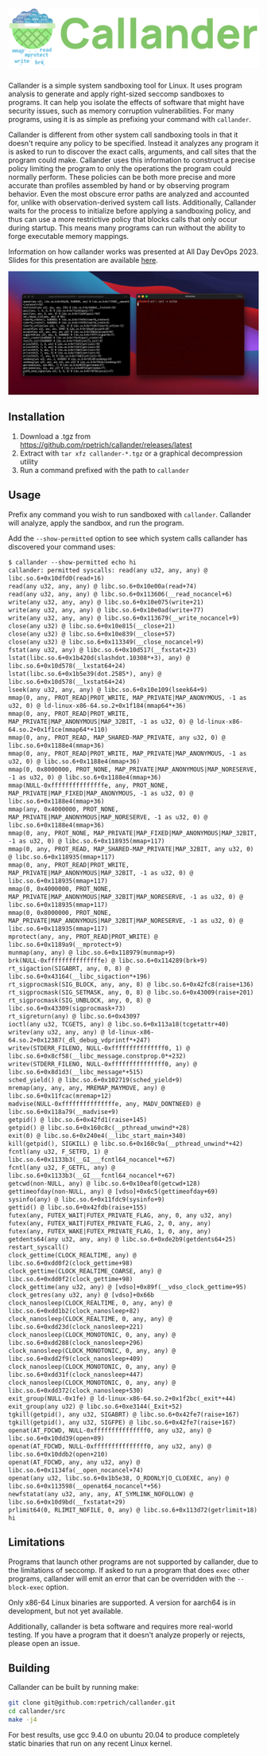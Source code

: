 # ![callander](callander-logo.png)

Callander is a simple system sandboxing tool for Linux. It uses program analysis
to generate and apply right-sized seccomp sandboxes to programs. It can help you
isolate the effects of software that might have security issues, such as memory
corruption vulnerabilities. For many programs, using it is as simple as
prefixing your command with `callander`.

Callander is different from other system call sandboxing tools in that it
doesn't require any policy to be specified. Instead it analyzes any program it
is asked to run to discover the exact calls, arguments, and call sites
that the program could make. Callander uses this information to construct a
precise policy limiting the program to only the operations the program could
normally perform. These policies can be both more precise and more accurate than
profiles assembled by hand or by observing program behavior. Even the most
obscure error paths are analyzed and accounted for, unlike with
observation-derived system call lists. Additionally, Callander waits for the
process to initialize before applying a sandboxing policy, and thus can use
a more restrictive policy that blocks calls that only occur during startup. This
means many programs can run without the ability to forge executable memory
mappings.

Information on how callander works was presented at All Day DevOps 2023. Slides
for this presentation are available [here](https://docs.google.com/presentation/d/1YHSBabFotD6UylVz8r4-DaJa5ZxxNUwmu-jf8bvyNgA/edit#slide=id.p).

![demo of callander protecting nginx from attack](callander-demo.gif)

## Installation

1. Download a .tgz from https://github.com/rpetrich/callander/releases/latest
2. Extract with `tar xfz callander-*.tgz` or a graphical decompression utility
3. Run a command prefixed with the path to `callander`

## Usage

Prefix any command you wish to run sandboxed with `callander`. Callander will
analyze, apply the sandbox, and run the program.

Add the `--show-permitted` option to see which system calls callander has
discovered your command uses:

```
$ callander --show-permitted echo hi
callander: permitted syscalls: read(any u32, any, any) @ libc.so.6+0x10dfd0(read+16)
read(any u32, any, any) @ libc.so.6+0x10e00a(read+74)
read(any u32, any, any) @ libc.so.6+0x113606(__read_nocancel+6)
write(any u32, any, any) @ libc.so.6+0x10e075(write+21)
write(any u32, any, any) @ libc.so.6+0x10e0ad(write+77)
write(any u32, any, any) @ libc.so.6+0x113679(__write_nocancel+9)
close(any u32) @ libc.so.6+0x10e815(__close+21)
close(any u32) @ libc.so.6+0x10e839(__close+57)
close(any u32) @ libc.so.6+0x113349(__close_nocancel+9)
fstat(any u32, any) @ libc.so.6+0x10d517(__fxstat+23)
lstat(libc.so.6+0x1b420d(slashdot.10308*+3), any) @ libc.so.6+0x10d578(__lxstat64+24)
lstat(libc.so.6+0x1b5e39(dot.2585*), any) @ libc.so.6+0x10d578(__lxstat64+24)
lseek(any u32, any, any) @ libc.so.6+0x10e109(lseek64+9)
mmap(0, any, PROT_READ|PROT_WRITE, MAP_PRIVATE|MAP_ANONYMOUS, -1 as u32, 0) @ ld-linux-x86-64.so.2+0x1f184(mmap64*+36)
mmap(0, any, PROT_READ|PROT_WRITE, MAP_PRIVATE|MAP_ANONYMOUS|MAP_32BIT, -1 as u32, 0) @ ld-linux-x86-64.so.2+0x1f1ce(mmap64*+110)
mmap(0, any, PROT_READ, MAP_SHARED-MAP_PRIVATE, any u32, 0) @ libc.so.6+0x1188e4(mmap+36)
mmap(0, any, PROT_READ|PROT_WRITE, MAP_PRIVATE|MAP_ANONYMOUS, -1 as u32, 0) @ libc.so.6+0x1188e4(mmap+36)
mmap(0, 0x8000000, PROT_NONE, MAP_PRIVATE|MAP_ANONYMOUS|MAP_NORESERVE, -1 as u32, 0) @ libc.so.6+0x1188e4(mmap+36)
mmap(NULL-0xfffffffffffffffe, any, PROT_NONE, MAP_PRIVATE|MAP_FIXED|MAP_ANONYMOUS, -1 as u32, 0) @ libc.so.6+0x1188e4(mmap+36)
mmap(any, 0x4000000, PROT_NONE, MAP_PRIVATE|MAP_ANONYMOUS|MAP_NORESERVE, -1 as u32, 0) @ libc.so.6+0x1188e4(mmap+36)
mmap(0, any, PROT_NONE, MAP_PRIVATE|MAP_FIXED|MAP_ANONYMOUS|MAP_32BIT, -1 as u32, 0) @ libc.so.6+0x118935(mmap+117)
mmap(0, any, PROT_READ, MAP_SHARED-MAP_PRIVATE|MAP_32BIT, any u32, 0) @ libc.so.6+0x118935(mmap+117)
mmap(0, any, PROT_READ|PROT_WRITE, MAP_PRIVATE|MAP_ANONYMOUS|MAP_32BIT, -1 as u32, 0) @ libc.so.6+0x118935(mmap+117)
mmap(0, 0x4000000, PROT_NONE, MAP_PRIVATE|MAP_ANONYMOUS|MAP_32BIT|MAP_NORESERVE, -1 as u32, 0) @ libc.so.6+0x118935(mmap+117)
mmap(0, 0x8000000, PROT_NONE, MAP_PRIVATE|MAP_ANONYMOUS|MAP_32BIT|MAP_NORESERVE, -1 as u32, 0) @ libc.so.6+0x118935(mmap+117)
mprotect(any, any, PROT_READ|PROT_WRITE) @ libc.so.6+0x1189a9(__mprotect+9)
munmap(any, any) @ libc.so.6+0x118979(munmap+9)
brk(NULL-0xfffffffffffffffe) @ libc.so.6+0x114289(brk+9)
rt_sigaction(SIGABRT, any, 0, 8) @ libc.so.6+0x43164(__libc_sigaction*+196)
rt_sigprocmask(SIG_BLOCK, any, any, 8) @ libc.so.6+0x42fc8(raise+136)
rt_sigprocmask(SIG_SETMASK, any, 0, 8) @ libc.so.6+0x43009(raise+201)
rt_sigprocmask(SIG_UNBLOCK, any, 0, 8) @ libc.so.6+0x43309(sigprocmask+73)
rt_sigreturn(any) @ libc.so.6+0x43097
ioctl(any u32, TCGETS, any) @ libc.so.6+0x113a18(tcgetattr+40)
writev(any u32, any, any) @ ld-linux-x86-64.so.2+0x12387(_dl_debug_vdprintf*+247)
writev(STDERR_FILENO, NULL-0xfffffffffffffff0, 1) @ libc.so.6+0x8cf58(__libc_message.constprop.0*+232)
writev(STDERR_FILENO, NULL-0xfffffffffffffff0, any) @ libc.so.6+0x8d1d3(__libc_message*+515)
sched_yield() @ libc.so.6+0x102719(sched_yield+9)
mremap(any, any, any, MREMAP_MAYMOVE, any) @ libc.so.6+0x11fcac(mremap+12)
madvise(NULL-0xfffffffffffffffe, any, MADV_DONTNEED) @ libc.so.6+0x118a79(__madvise+9)
getpid() @ libc.so.6+0x42fd1(raise+145)
getpid() @ libc.so.6+0x160c8c(__pthread_unwind*+28)
exit(0) @ libc.so.6+0x240e4(__libc_start_main+340)
kill(getpid(), SIGKILL) @ libc.so.6+0x160c9a(__pthread_unwind*+42)
fcntl(any u32, F_SETFD, 1) @ libc.so.6+0x1133b3(__GI___fcntl64_nocancel*+67)
fcntl(any u32, F_GETFL, any) @ libc.so.6+0x1133b3(__GI___fcntl64_nocancel*+67)
getcwd(non-NULL, any) @ libc.so.6+0x10eaf0(getcwd+128)
gettimeofday(non-NULL, any) @ [vdso]+0x6c5(gettimeofday+69)
sysinfo(any) @ libc.so.6+0x11fdc9(sysinfo+9)
gettid() @ libc.so.6+0x42fdb(raise+155)
futex(any, FUTEX_WAIT|FUTEX_PRIVATE_FLAG, any, 0, any u32, any)
futex(any, FUTEX_WAIT|FUTEX_PRIVATE_FLAG, 2, 0, any, any)
futex(any, FUTEX_WAKE|FUTEX_PRIVATE_FLAG, 1, 0, any, any)
getdents64(any u32, any, any) @ libc.so.6+0xde2b9(getdents64+25)
restart_syscall()
clock_gettime(CLOCK_REALTIME, any) @ libc.so.6+0xdd0f2(clock_gettime+98)
clock_gettime(CLOCK_REALTIME_COARSE, any) @ libc.so.6+0xdd0f2(clock_gettime+98)
clock_gettime(any u32, any) @ [vdso]+0x89f(__vdso_clock_gettime+95)
clock_getres(any u32, any) @ [vdso]+0x66b
clock_nanosleep(CLOCK_REALTIME, 0, any, any) @ libc.so.6+0xdd1b2(clock_nanosleep+82)
clock_nanosleep(CLOCK_REALTIME, 0, any, any) @ libc.so.6+0xdd23d(clock_nanosleep+221)
clock_nanosleep(CLOCK_MONOTONIC, 0, any, any) @ libc.so.6+0xdd288(clock_nanosleep+296)
clock_nanosleep(CLOCK_MONOTONIC, 0, any, any) @ libc.so.6+0xdd2f9(clock_nanosleep+409)
clock_nanosleep(CLOCK_MONOTONIC, 0, any, any) @ libc.so.6+0xdd31f(clock_nanosleep+447)
clock_nanosleep(CLOCK_MONOTONIC, 0, any, any) @ libc.so.6+0xdd372(clock_nanosleep+530)
exit_group(NULL-0x1fe) @ ld-linux-x86-64.so.2+0x1f2bc(_exit*+44)
exit_group(any u32) @ libc.so.6+0xe3144(_Exit+52)
tgkill(getpid(), any u32, SIGABRT) @ libc.so.6+0x42fe7(raise+167)
tgkill(getpid(), any u32, SIGFPE) @ libc.so.6+0x42fe7(raise+167)
openat(AT_FDCWD, NULL-0xfffffffffffffff0, any u32, any) @ libc.so.6+0x10dd39(open+89)
openat(AT_FDCWD, NULL-0xfffffffffffffff0, any u32, any) @ libc.so.6+0x10ddb2(open+210)
openat(AT_FDCWD, any, any u32, any) @ libc.so.6+0x1134fa(__open_nocancel+74)
openat(any u32, libc.so.6+0x1b5e38, O_RDONLY|O_CLOEXEC, any) @ libc.so.6+0x113598(__openat64_nocancel*+56)
newfstatat(any u32, any, any, AT_SYMLINK_NOFOLLOW) @ libc.so.6+0x10d9bd(__fxstatat+29)
prlimit64(0, RLIMIT_NOFILE, 0, any) @ libc.so.6+0x113d72(getrlimit+18)
hi
```

## Limitations

Programs that launch other programs are not supported by callander, due to the
limitations of seccomp. If asked to run a program that does `exec` other
programs, callander will emit an error that can be overridden with the
`--block-exec` option.

Only x86-64 Linux binaries are supported. A version for aarch64 is in
development, but not yet available.

Additionally, callander is beta software and requires more real-world testing.
If you have a program that it doesn't analyze properly or rejects, please open
an issue.

## Building

Callander can be built by running make:

```bash
git clone git@github.com:rpetrich/callander.git
cd callander/src
make -j4
```

For best results, use gcc 9.4.0 on ubuntu 20.04 to produce completely static
binaries that run on any recent Linux kernel.
